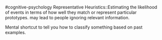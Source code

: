 #cognitive-psychology 
Representative Heuristics::Estimating the likelihood of events in terms of how well they match or represent particular prototypes. may lead to people ignoring relevant information.
<!--SR:!2024-04-09,3,250-->

Mental shortcut to tell you how to classify something based on past examples. 